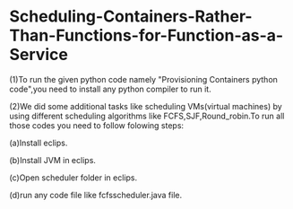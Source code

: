 # Scheduling-Containers-Rather-Than-Functions-for-Function-as-a-Service

(1)To run the given python code namely "Provisioning Containers python code",you need to install any python compiler to run it.

(2)We did some additional tasks like scheduling VMs(virtual machines) by using different scheduling algorithms like FCFS,SJF,Round_robin.To run all those codes you need to follow folowing steps:

(a)Install eclips.

(b)Install JVM in eclips.

(c)Open scheduler folder in eclips.

(d)run any code file like fcfsscheduler.java file.
